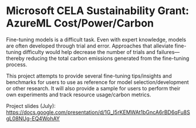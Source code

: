 # Microsoft CELA Sustainability Grant: AzureML Cost/Power/Carbon
Fine-tuning models is a difficult task. Even with expert knowledge, models are often developed through trial and error. Approaches that alleviate fine-tuning difficulty would help decrease the number of trials and failures—thereby reducing the total carbon emissions generated from the fine-tuning process.

This project attempts to provide several fine-tuning tips/insights and benchmarks for users to use as reference for model selection/development or other research. It will also provide a sample for users to perform their own experiments and track resource usage/carbon metrics.

Project slides (July): https://docs.google.com/presentation/d/1G_I5rKEMWAt1bGncA6rBD6qFu8SgL08NUg-EQ4WohAY  
